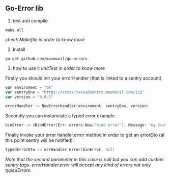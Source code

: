 Go-Error lib
------------

1. test and compile

```Terminal
make all
```
*check Makefile in order to know more*

2. Install

```Terminal
go get github.com/masmovil/go-errors
```

3. how to use it
*unitTest in order to know more*

Firstly you should init your errorHandler (that is linked to a sentry account)

```go
var enviroment = "QA"
var sentryDns = "https://xxxxx:xxxxx@sentry.masmovil.com/132"
var version = "0.0.1"

errorHandler := NewErrorHandler(enviroment, sentryDns, version)
```

Secondly you can instanciate a typed error
example
```go
binError := &BindError{Err: errors.New("bind error"), Message: "my custom bind msg", RequestID: "requestId"}
```

Finally invoke your error handler.error method in order to get an errorDto (at this point sentry will be notified). 



```go
typedErrorDto := errHandler.Error(binError, nil)
```

*Note that the second parameter in this case is null but you can add custom sentry tags. errorHandler.error will accept any kind of errors not only typedErrors.*

